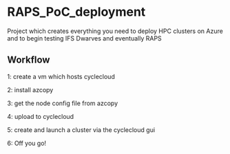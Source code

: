 # RAPS_PoC_deployment
Project which creates everything you need to deploy HPC clusters on Azure and to begin testing IFS Dwarves and eventually RAPS

## Workflow
1: create a vm which hosts cyclecloud

2: install azcopy

3: get the node config file from azcopy

4: upload to cyclecloud

5: create and launch a cluster via the cyclecloud gui

6: Off you go!

